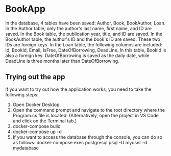 # BookApp
In the database, 4 tables have been saved: Author, Book, BookAuthor, Loan. In the Author table, only the author's last name, first name, and ID are saved. In the Book table, the publication year, title, and ID are saved. In the BookAuthor table, the author's ID and the book's ID are saved. These two IDs are foreign keys. In the Loan table, the following columns are included: Id, BookId, Email, IsFree, DateOfBorrowing, DeadLine. In this table, BookId is also a foreign key. DateOfBorrowing is saved as the daily date, while DeadLine is three months later than DateOfBorrowing.
## Trying out the app
If you want to try out how the application works, you need to take the following steps:
1. Open Docker Desktop.
2. Open the command prompt and navigate to the root directory where the Program.cs file is located. (Alternatively, open the project in VS Code and click on the Terminal tab.)
3. docker-compose build
4. docker-compose up -d
5. If you want to access the database through the console, you can do so as follows: docker-compose exec postgresql psql -U myuser -d mydatabase